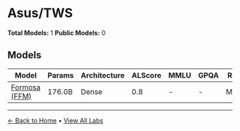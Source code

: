 # Asus/TWS

**Total Models:** 1
**Public Models:** 0

## Models

| Model | Params | Architecture | ALScore | MMLU | GPQA | Released | Status |
|-------|--------|--------------|---------|------|------|----------|--------|
| [Formosa (FFM)](../models/asustws/formosa-ffm.md) | 176.0B | Dense | 0.8 | - | - | May/2023 | 🟡 |

---

[← Back to Home](../README.md) • [View All Labs](../labs/)
